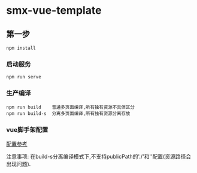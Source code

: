 # smx-vue-template

## 第一步
```
npm install
```

### 启动服务
```
npm run serve
```

### 生产编译
```
npm run build    普通多页面编译,所有独有资源不具体区分
npm run build-s  分离多页面编译,所有独有资源分离存放
```


### vue脚手架配置
 [配置参考](https://cli.vuejs.org/zh/config/)


注意事项:
在build-s分离编译模式下,不支持publicPath的'./'和''配置(资源路径会出现问题).
